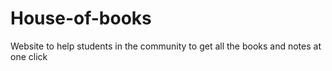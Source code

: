 # House-of-books
Website to help students in the community to get all the books and notes at one click
